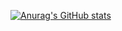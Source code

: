 [![Anurag's GitHub stats](https://github-readme-stats.vercel.app/api?username=j1mmyzz)](https://github.com/j1mmyzz/github-readme-stats)
